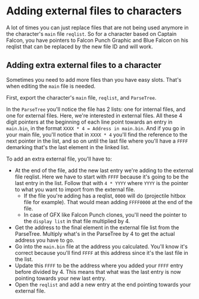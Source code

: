 # Adding external files to characters

A lot of times you can just replace files that are not being used anymore in the character's `main` file `reqlist`. So for a character based on Captain Falcon, you have pointers to Falcon Punch Graphic and Blue Falcon on his reqlist that can be replaced by the new file ID and will work.

## Adding extra external files to a character

Sometimes you need to add more files than you have easy slots. That's when editing the `main` file is needed.

First, export the character's `main` file, `reqlist`, and `ParseTree`.

In the `ParseTree` you'll notice the file has 2 lists: one for internal files, and one for external files. Here, we're interested in external files. All these 4 digit pointers at the beginning of each line point towards an entry in `main.bin`, in the format `XXXX * 4 = Address in main.bin`. And if you go in your main file, you'll notice that in `XXXX * 4` you'll find the reference to the next pointer in the list, and so on until the last file where you'll have a `FFFF` demarking that's the last element in the linked list.

To add an extra external file, you'll have to:

- At the end of the file, add the new last entry we're adding to the external file reqlist. Here we have to start with `FFFF` because it's going to be the last entry in the list. Follow that with `4 * YYYY` where `YYYY` is the pointer to what you want to import from the external file.
    - If the file you're adding has a reqlist, `0000` will do (projectile hitbox file for example). That would mean adding `FFFF0000` at the end of the file.
    - In case of GFX like Falcon Punch clones, you'll need the pointer to the `display list` in that file multiplied by 4.
- Get the address to the final element in the external file list from the ParseTree. Multiply what's in the ParseTree by 4 to get the actual address you have to go.
- Go into the `main.bin` file at the address you calculated. You'll know it's correct because you'll find `FFFF` at this address since it's the last file in the list.
- Update this `FFFF` to be the address where you added your `FFFF` entry before divided by 4. This means that what was the last entry is now pointing towards your new last entry.
- Open the `reqlist` and add a new entry at the end pointing towards your external file.